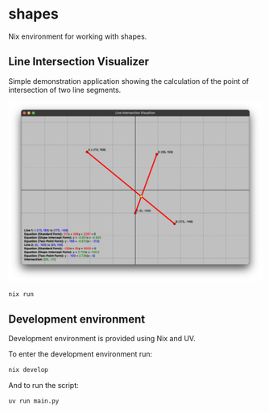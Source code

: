 # shapes

Nix environment for working with shapes.

## Line Intersection Visualizer

Simple demonstration application showing the calculation of the point of intersection of two line segments.

![Screenshot](screenshot.png)

```bash
nix run
```

## Development environment 

Development environment is provided using Nix and UV.

To enter the development environment run:

```bash
nix develop
```

And to run the script:

```bash
uv run main.py
```


